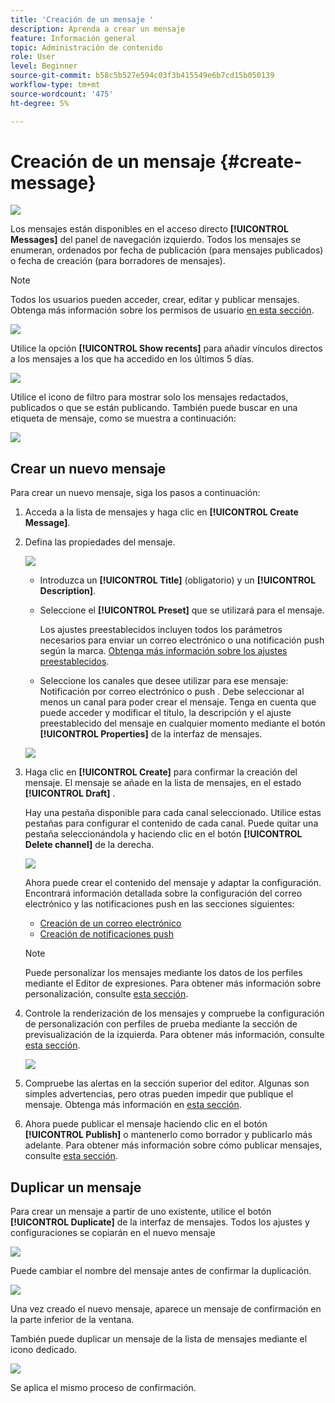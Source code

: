 ```yaml
---
title: 'Creación de un mensaje '
description: Aprenda a crear un mensaje
feature: Información general
topic: Administración de contenido
role: User
level: Beginner
source-git-commit: b58c5b527e594c03f3b415549e6b7cd15b050139
workflow-type: tm+mt
source-wordcount: '475'
ht-degree: 5%

---
```


# Creación de un mensaje {#create-message}

![](assets/do-not-localize/badge.png)

Los mensajes están disponibles en el acceso directo **[!UICONTROL Messages]** del panel de navegación izquierdo. Todos los mensajes se enumeran, ordenados por fecha de publicación (para mensajes publicados) o fecha de creación (para borradores de mensajes).

>[!NOTE]
>
>Todos los usuarios pueden acceder, crear, editar y publicar mensajes. Obtenga más información sobre los permisos de usuario [en esta sección](../using/administration/permissions.md).

![](assets/messages-list.png)

Utilice la opción **[!UICONTROL Show recents]** para añadir vínculos directos a los mensajes a los que ha accedido en los últimos 5 días.

![](assets/show-recent-messages.png)

Utilice el icono de filtro para mostrar solo los mensajes redactados, publicados o que se están publicando. También puede buscar en una etiqueta de mensaje, como se muestra a continuación:

![](assets/filter-messages.png)

## Crear un nuevo mensaje

Para crear un nuevo mensaje, siga los pasos a continuación:

1. Acceda a la lista de mensajes y haga clic en **[!UICONTROL Create Message]**.

1. Defina las propiedades del mensaje.

   ![](assets/create-message-properties.png)

   * Introduzca un **[!UICONTROL Title]** (obligatorio) y un **[!UICONTROL Description]**.

   * Seleccione el **[!UICONTROL Preset]** que se utilizará para el mensaje.

      Los ajustes preestablecidos incluyen todos los parámetros necesarios para enviar un correo electrónico o una notificación push según la marca. [Obtenga más información sobre los ajustes preestablecidos](../using/configuration/message-presets.md).

   * Seleccione los canales que desee utilizar para ese mensaje: Notificación por correo electrónico o push . Debe seleccionar al menos un canal para poder crear el mensaje.
   Tenga en cuenta que puede acceder y modificar el título, la descripción y el ajuste preestablecido del mensaje en cualquier momento mediante el botón **[!UICONTROL Properties]** de la interfaz de mensajes.

   ![](assets/message-properties.png)


1. Haga clic en **[!UICONTROL Create]** para confirmar la creación del mensaje. El mensaje se añade en la lista de mensajes, en el estado **[!UICONTROL Draft]** .

   Hay una pestaña disponible para cada canal seleccionado. Utilice estas pestañas para configurar el contenido de cada canal. Puede quitar una pestaña seleccionándola y haciendo clic en el botón **[!UICONTROL Delete channel]** de la derecha.

   ![](assets/create-messages-content.png)

   Ahora puede crear el contenido del mensaje y adaptar la configuración. Encontrará información detallada sobre la configuración del correo electrónico y las notificaciones push en las secciones siguientes:

   * [Creación de un correo electrónico](create-email.md)
   * [Creación de notificaciones push](create-push.md)

   >[!NOTE]
   >   
   >Puede personalizar los mensajes mediante los datos de los perfiles mediante el Editor de expresiones. Para obtener más información sobre personalización, consulte [esta sección](personalization/personalize.md).


1. Controle la renderización de los mensajes y compruebe la configuración de personalización con perfiles de prueba mediante la sección de previsualización de la izquierda. Para obtener más información, consulte [esta sección](preview.md).

   ![](assets/messages-simple-preview.png)

1. Compruebe las alertas en la sección superior del editor.  Algunas son simples advertencias, pero otras pueden impedir que publique el mensaje. Obtenga más información en [esta sección](alerts.md).

1. Ahora puede publicar el mensaje haciendo clic en el botón **[!UICONTROL Publish]** o mantenerlo como borrador y publicarlo más adelante. Para obtener más información sobre cómo publicar mensajes, consulte [esta sección](publish-manage-message.md).

## Duplicar un mensaje

Para crear un mensaje a partir de uno existente, utilice el botón **[!UICONTROL Duplicate]** de la interfaz de mensajes. Todos los ajustes y configuraciones se copiarán en el nuevo mensaje

![](assets/message-duplicate.png)

Puede cambiar el nombre del mensaje antes de confirmar la duplicación.

![](assets/message-duplicate-confirm.png)

Una vez creado el nuevo mensaje, aparece un mensaje de confirmación en la parte inferior de la ventana.

También puede duplicar un mensaje de la lista de mensajes mediante el icono dedicado.

![](assets/message-duplicate-from-list.png)

Se aplica el mismo proceso de confirmación.
